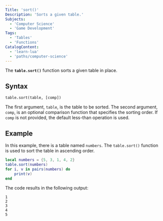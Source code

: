 ```yaml
---
Title: 'sort()'
Description: 'Sorts a given table.'
Subjects:
  - 'Computer Science'
  - 'Game Development'
Tags:
  - 'Tables'
  - 'Functions'
CatalogContent:
  - 'learn-lua'
  - 'paths/computer-science'
---
```


The **`table.sort()`** function sorts a given table in place.

## Syntax

```pseudo
table.sort(table, [comp])
```

The first argument, `table`, is the table to be sorted. The second argument, `comp`, is an optional comparison function that specifies the sorting order. If `comp` is not provided, the default less-than operation is used.

## Example

In this example, there is a table named `numbers`. The `table.sort()` function is used to sort the table in ascending order.

```lua
local numbers = {5, 3, 1, 4, 2}
table.sort(numbers)
for i, v in pairs(numbers) do
    print(v)
end
```

The code results in the following output:

```shell
1
2
3
4
5
```

